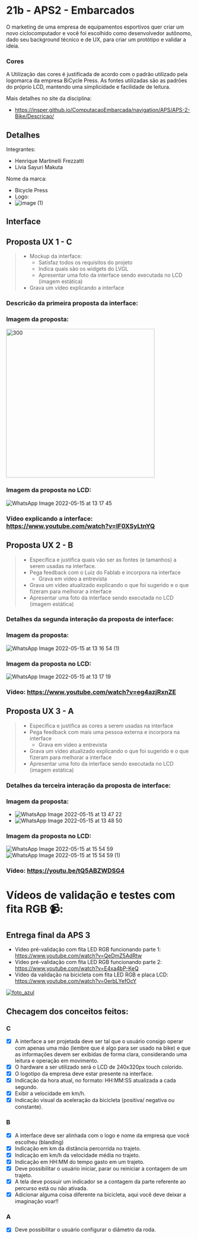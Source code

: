 # 21b - APS2 - Embarcados

O marketing de uma empresa de equipamentos esportivos quer criar um novo ciclocomputador e você foi escolhido como desenvolvedor autônomo, dado seu background técnico e de UX, para criar um protótipo e validar a ideia.

### Cores
A Utilização das cores é justificada de acordo com o padrão utilizado pela logomarca da empresa BiCycle Press. As fontes utilizadas são as padrões do próprio LCD, mantendo uma simplicidade e facilidade de leitura.

Mais detalhes no site da disciplina:

- https://insper.github.io/ComputacaoEmbarcada/navigation/APS/APS-2-Bike/Descricao/

## Detalhes

Integrantes:

- Henrique Martinelli Frezzatti
- Lívia Sayuri Makuta

Nome da marca:

- Bicycle Press
- Logo: 
- ![image (1)](https://user-images.githubusercontent.com/62613979/168484376-45442170-c6d2-45ee-8300-57afb8c0a832.png)

## Interface

## Proposta UX 1 - C

> - Mockup da interface:
>    - Satisfaz todos os requisitos do projeto
>    - Indica quais são os widgets do LVGL 
>    - Apresentar uma foto da interface sendo executada no LCD (imagem estática)
> - Grava um vídeo explicando a interface


### Descricão da primeira proposta da interface:

### Imagem da proposta:
<img width="400" alt="300" src="https://user-images.githubusercontent.com/62613979/168484486-16de0ea9-80ff-4006-b777-3c05ce27793d.png">

### Imagem da proposta no LCD: 
![WhatsApp Image 2022-05-15 at 13 17 45](https://user-images.githubusercontent.com/62613979/168484495-5a7dda72-21ce-44e5-891b-a5f264330898.jpeg)

### Vídeo explicando a interface: https://www.youtube.com/watch?v=IF0XSyLtnYQ

## Proposta UX 2 - B

> - Especifica e justifica quais vão ser as fontes (e tamanhos) a serem usadas na interface.
> - Pega feedback com o Luiz do Fablab e incorpora na interface
>   - Grava em vídeo a entrevista
> - Grava um vídeo atualizado explicando o que foi sugerido e o que fizeram para melhorar a interface
> - Apresentar uma foto da interface sendo executada no LCD (imagem estática)

### Detalhes da segunda interação da proposta de interface:

<!-- 
 Adicionar texto descrevendo a evolução 
 da interface
-->

### Imagem da proposta:
![WhatsApp Image 2022-05-15 at 13 16 54 (1)](https://user-images.githubusercontent.com/62613979/168484583-c5c4d73b-4d51-4984-9540-3047e2dabee4.jpeg)

### Imagem da proposta no LCD:
![WhatsApp Image 2022-05-15 at 13 17 19](https://user-images.githubusercontent.com/62613979/168484602-235ff53a-66c5-47ef-811d-07ef1ef799b8.jpeg)

### Vídeo: https://www.youtube.com/watch?v=eg4azjRxnZE

## Proposta UX 3 - A

> - Especifica e justifica as cores a serem usadas na interface
> - Pega feedback com mais uma pessoa externa e incorpora na interface
>     - Grava em vídeo a entrevista
> - Grava um vídeo atualizado explicando o que foi sugerido e o que fizeram para melhorar a interface
> - Apresentar uma foto da interface sendo executada no LCD (imagem estática)

### Detalhes da terceira interação da proposta de interface:

<!-- 
 Adicionar texto descrevendo a evolução 
 da interface
-->

### Imagem da proposta: 
- ![WhatsApp Image 2022-05-15 at 13 47 22](https://user-images.githubusercontent.com/62613979/168484615-5c876b53-3397-4594-aa15-2e1df393c60b.jpeg)
- ![WhatsApp Image 2022-05-15 at 13 48 50](https://user-images.githubusercontent.com/62613979/168484617-ed4ed7b2-e565-4587-baeb-587b2250781d.jpeg)

### Imagem da proposta no LCD:
![WhatsApp Image 2022-05-15 at 15 54 59](https://user-images.githubusercontent.com/62613979/168489411-9e1ce701-efd0-4bb2-ba36-3003515160f8.jpeg)
![WhatsApp Image 2022-05-15 at 15 54 59 (1)](https://user-images.githubusercontent.com/62613979/168489414-2d3a4b9f-4fb8-476a-a37e-b6a6797836ee.jpeg)

### Vídeo: https://youtu.be/tQ5ABZWDSG4


# Vídeos de validação e testes com fita RGB 📹:

## Entrega final da APS 3

- Vídeo pré-validação com fita LED RGB funcionando parte 1: https://www.youtube.com/watch?v=QeDmZ5AdRtw
- Vídeo pré-validação com fita LED RGB funcionando parte 2: https://www.youtube.com/watch?v=E4xa4bP-KeQ
- Vídeo da validação na bicicleta com fita LED RGB e placa LCD: https://www.youtube.com/watch?v=0erbLYefOcY

[![foto_azul](https://user-images.githubusercontent.com/62647438/173940570-488ac62b-9875-4d40-b61a-3a9eaa77ab70.png)](https://www.youtube.com/watch?v=0erbLYefOcY)

## Checagem dos conceitos feitos:

### C
- [x] A interface a ser projetada deve ser tal que o usuário consigo operar com apenas uma mão (lembre que é algo para ser usado na bike) e que as informações devem ser exibidas de forma clara, considerando uma leitura e operação em movimento.
- [x] O hardware a ser utilizado será o LCD de 240x320px touch colorido.
- [x] O logotipo da empresa deve estar presente na interface.
- [x] Indicação da hora atual, no formato: HH:MM:SS atualizada a cada segundo.
- [x] Exibir a velocidade em km/h.
- [x] Indicação visual da aceleração da bicicleta (positiva/ negativa ou constante).

### B

- [x] A interface deve ser alinhada com o logo e nome da empresa que você escolheu (blanding)
- [x] Indicação em km da distância percorrida no trajeto.
- [x] Indicação em km/h da velocidade média no trajeto.
- [x] Indicação em HH:MM do tempo gasto em um trajeto.
- [x] Deve possibilitar o usuário iniciar, parar ou reiniciar a contagem de um trajeto.
- [x] A tela deve possuir um indicador se a contagem da parte referente ao percurso está ou não ativada.
- [x] Adicionar alguma coisa diferente na bicicleta, aqui você deve deixar a imaginação voar!!

### A

- [x] Deve possibilitar o usuário configurar o diâmetro da roda.
